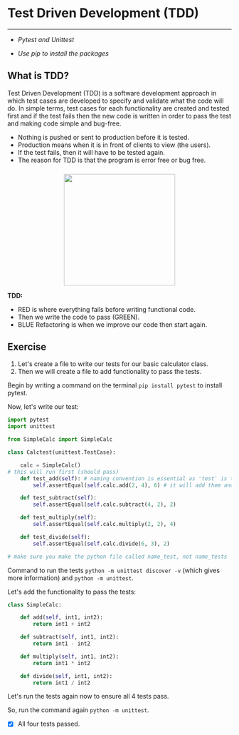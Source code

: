 # Test Driven Development (TDD)

---

- _Pytest and Unittest_

- _Use pip to install the packages_

## What is TDD?

Test Driven Development (TDD) is a software development approach in which test cases are developed to specify and validate what the code will do. In simple terms, test cases for each functionality are created and tested first and if the test fails then the new code is written in order to pass the test and making code simple and bug-free.

- Nothing is pushed or sent to production before it is tested.
- Production means when it is in front of clients to view (the users).
- If the test fails, then it will have to be tested again.
- The reason for TDD is that the program is error free or bug free.
###

<center> <img src="https://www.qaiglobalinstitute.com/wp-content/uploads/2018/02/tdd.jpg" width="250" height="250"> </center>

**TDD:**
- RED  is where everything fails before writing functional code.
- Then we write the code to pass (GREEN).
- BLUE Refactoring is when we improve our code then start again.

## Exercise

1. Let's create a file to write our tests for our basic calculator class.
2. Then we will create a file to add functionality to pass the tests.

Begin by writing a command on the terminal `pip install pytest` to install pytest.

Now, let's write our test:

```python
import pytest
import unittest

from SimpleCalc import SimpleCalc

class Calctest(unittest.TestCase):

    calc = SimpleCalc()
# this will run first (should pass)
    def test_add(self): # naming convention is essential as 'test' is the word we need to use naming tests
        self.assertEqual(self.calc.add(2, 4), 6) # it will add them and check if it is 6

    def test_subtract(self):
        self.assertEqual(self.calc.subtract(4, 2), 2)

    def test_multiply(self):
        self.assertEqual(self.calc.multiply(2, 2), 4)

    def test_divide(self):
        self.assertEqual(self.calc.divide(6, 3), 2)

# make sure you make the python file called name_test, not name_tests
```
Command to run the tests `python -m unittest discover -v` (which gives more information) and `python -m unittest`. 

Let's add the functionality to pass the tests:

```python
class SimpleCalc:

    def add(self, int1, int2):
        return int1 + int2

    def subtract(self, int1, int2):
        return int1 - int2

    def multiply(self, int1, int2):
        return int1 * int2

    def divide(self, int1, int2):
        return int1 / int2
```

Let's run the tests again now to ensure all 4 tests pass.

So, run the command again `python -m unittest`. 

- [x] All four tests passed.





